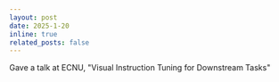 ```yaml
---
layout: post
date: 2025-1-20
inline: true
related_posts: false
---
```


Gave a talk at ECNU, "Visual Instruction Tuning for Downstream Tasks"
